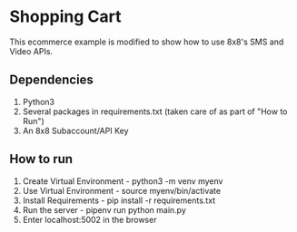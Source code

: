 # Shopping Cart  
This ecommerce example is modified to show how to use 8x8's SMS and Video APIs.
  
## Dependencies ##
1. Python3
2. Several packages in requirements.txt (taken care of as part of "How to Run")
3. An 8x8 Subaccount/API Key

## How to run ##

1. Create Virtual Environment - python3 -m venv myenv
2. Use Virtual Environment - source myenv/bin/activate
3. Install Requirements - pip install -r requirements.txt
4. Run the server - pipenv run python main.py
5. Enter localhost:5002 in the browser



